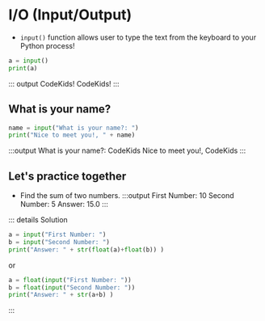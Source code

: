 # I/O (Input/Output)

- ```input()``` function allows user to type the text from the keyboard to your Python process!

```py
a = input()
print(a)
```
::: output
<span class="pyinput">CodeKids!</span>
CodeKids!
:::

## What is your name?
```py
name = input("What is your name?: ")
print("Nice to meet you!, " + name)
```
:::output
What is your name?: <span class="pyinput">CodeKids</span>
Nice to meet you!, CodeKids
:::

## Let's practice together

- Find the sum of two numbers.
:::output
First Number: <span class="pyinput">10</span>
Second Number: <span class="pyinput">5</span>
Answer: 15.0
:::

::: details Solution
```py
a = input("First Number: ")
b = input("Second Number: ")
print("Answer: " + str(float(a)+float(b)) )
```
or
```py
a = float(input("First Number: "))
b = float(input("Second Number: "))
print("Answer: " + str(a+b) )
```
:::